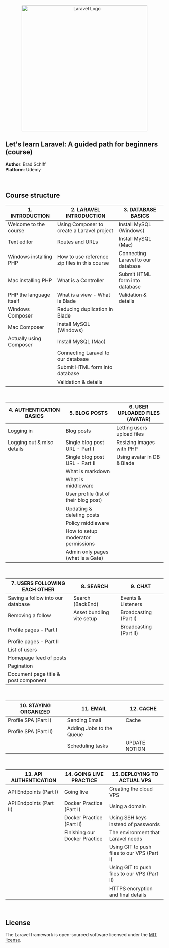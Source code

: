 <p align="center"><a href="https://laravel.com" target="_blank"><img src="https://raw.githubusercontent.com/laravel/art/master/logo-lockup/5%20SVG/2%20CMYK/1%20Full%20Color/laravel-logolockup-cmyk-red.svg" width="400" alt="Laravel Logo"></a></p>

## Let's learn Laravel: A guided path for beginners (course)

**Author**: Brad Schiff\
**Platform**: Udemy

<br>

## Course structure

| 1. INTRODUCTION             | 2. LARAVEL INTRODUCTION                        | 3. DATABASE BASICS                   |
|-----------------------------|------------------------------------------------|--------------------------------------|
| Welcome to the course       | Using Composer to create a Laravel project     | Install MySQL (Windows)              |
| Text editor                 | Routes and URLs                                | Install MySQL (Mac)                  |
| Windows installing PHP      | How to use reference zip files in this course  | Connecting Laravel to our database   |
| Mac installing PHP          | What is a Controller                           | Submit HTML form into database       |
| PHP the language itself     | What is a view - What is Blade                 | Validation & details                 |
| Windows Composer            | Reducing duplication in Blade                  |                                      |
| Mac Composer                | Install MySQL (Windows)                        |                                      |
| Actually using Composer     | Install MySQL (Mac)                            |                                      |
|                             | Connecting Laravel to our database             |                                      |
|                             | Submit HTML form into database                 |                                      |
|                             | Validation & details                           |                                      |

<br>

| 4. AUTHENTICATION BASICS      | 5. BLOG POSTS                                   | 6. USER UPLOADED FILES (AVATAR)        |
|-------------------------------|-------------------------------------------------|----------------------------------------|
| Logging in                    | Blog posts                                      | Letting users upload files             |
| Logging out & misc details    | Single blog post URL - Part I                   | Resizing images with PHP               |
|                               | Single blog post URL - Part II                  | Using avatar in DB & Blade             |
|                               | What is markdown                                |                                        |
|                               | What is middleware                              |                                        |
|                               | User profile (list of their blog post)          |                                        |
|                               | Updating & deleting posts                       |                                        |
|                               | Policy middleware                               |                                        |
|                               | How to setup moderator permissions              |                                        |
|                               | Admin only pages (what is a Gate)               |                                        |

<br>

| 7. USERS FOLLOWING EACH OTHER         | 8. SEARCH                  | 9. CHAT                  |
|---------------------------------------|----------------------------|--------------------------|
| Saving a follow into our database     | Search (BackEnd)           | Events & Listeners       |
| Removing a follow                     | Asset bundling vite setup  | Broadcasting (Part I)    |
| Profile pages - Part I                |                            | Broadcasting (Part II)   |
| Profile pages - Part II               |                            |                          |
| List of users                         |                            |                          |
| Homepage feed of posts                |                            |                          |
| Pagination                            |                            |                          |
| Document page title & post component  |                            |                          |

<br>

| 10. STAYING ORGANIZED     | 11. EMAIL                          | 12. CACHE     |
|---------------------------|------------------------------------|---------------|
| Profile SPA (Part I)      | Sending Email                      | Cache         |
| Profile SPA (Part II)     | Adding Jobs to the Queue           |               |
|                           | Scheduling tasks | UPDATE NOTION   |               |

<br>

| 13. API AUTHENTICATION     | 14. GOING LIVE PRACTICE         | 15. DEPLOYING TO ACTUAL VPS                  |
|---------------------------|----------------------------------|----------------------------------------------|
| API Endpoints (Part I)    | Going live                       | Creating the cloud VPS                       |
| API Endpoints (Part II)   | Docker Practice (Part I)         | Using a domain                               |
|                           | Docker Practice (Part II)        | Using SSH keys instead of passwords          |
|                           | Finishing our Docker Practice    | The environment that Laravel needs           |
|                           |                                  | Using GIT to push files to our VPS (Part I)  |
|                           |                                  | Using GIT to push files to our VPS (Part II) |
|                           |                                  | HTTPS encryption and final details           |

<br>

## License

The Laravel framework is open-sourced software licensed under the [MIT license](https://opensource.org/licenses/MIT).
